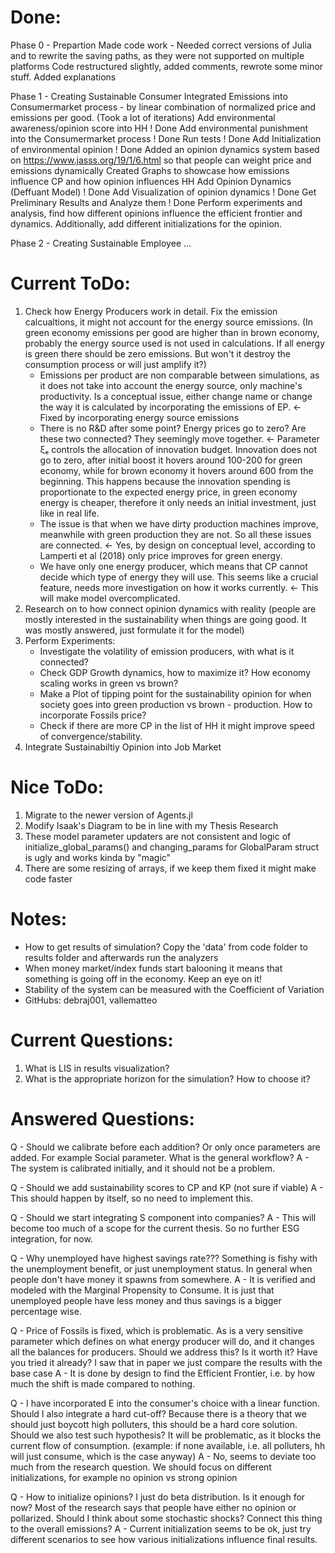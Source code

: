 # Done:

Phase 0 - Prepartion
Made code work - Needed correct versions of Julia and to rewrite the saving paths, as they were not supported on multiple platforms
Code restructured slightly, added comments, rewrote some minor stuff. Added explanations

Phase 1 - Creating Sustainable Consumer
Integrated Emissions into Consumermarket process - by linear combination of normalized price and emissions per good. (Took a lot of iterations)
    Add environmental awareness/opinion score into HH               ! Done
    Add environmental punishment into the Consumermarket process    ! Done
    Run tests                                                       ! Done
    Add Initialization of environmental opinion                     ! Done
Added an opinion dynamics system based on https://www.jasss.org/19/1/6.html so that people can weight price and emissions dynamically
Created Graphs to showcase how emissions influence CP and how opinion influences HH
    Add Opinion Dynamics (Deffuant Model)                           ! Done
    Add Visualization of opinion dynamics                           ! Done
    Get Preliminary Results and Analyze them                        ! Done
Perform experiments and analysis, find how different opinions influence the efficient frontier and dynamics. Additionally, add different initializations for the opinion.

Phase 2 - Creating Sustainable Employee
...



# Current ToDo:
1) Check how Energy Producers work in detail. Fix the emission calcualtions, it might not account for the energy source emissions. (In green economy emissions per good are higher than in brown economy, probably the energy source used is not used in calculations. If all energy is green there should be zero emissions. But won't it destroy the consumption process or will just amplify it?)
    - Emissions per product are non comparable between simulations, as it does not take into account the energy source, only machine's productivity. Is a conceptual issue, either change name or change the way it is calculated by incorporating the emissions of EP. <- Fixed by incorporating energy source emissions
    - There is no R&D after some point? Energy prices go to zero? Are these two connected? They seemingly move together.  <- Parameter ξₑ controls the allocation of innovation budget. Innovation does not go to zero, after initial boost it hovers around 100-200 for green economy, while for brown economy it hovers around 600 from the beginning. This happens because the innovation spending is proportionate to the expected energy price, in green economy energy is cheaper, therefore it only needs an initial investment, just like in real life.
    - The issue is that when we have dirty production machines improve, meanwhile with green production they are not. So all these issues are connected. <- Yes, by design on conceptual level, according to Lamperti et al (2018) only price improves for green energy.
    - We have only one energy producer, which means that CP cannot decide which type of energy they will use. This seems like a crucial feature, needs more investigation on how it works currently. <- This will make model overcomplicated.
2) Research on to how connect opinion dynamics with reality (people are mostly interested in the sustainability when things are going good. It was mostly answered, just formulate it for the model)
3) Perform Experiments:
    - Investigate the volatility of emission producers, with what is it connected?
    - Check GDP Growth dynamics, how to maximize it? How economy scaling works in green vs brown?
    - Make a Plot of tipping point for the sustainability opinion for when society goes into green production vs brown - production. How to incorporate Fossils price?
    - Check if there are more CP in the list of HH it might improve speed of convergence/stability.
4) Integrate Sustainabiltiy Opinion into Job Market

# Nice ToDo:
1) Migrate to the newer version of Agents.jl
2) Modify Isaak's Diagram to be in line with my Thesis Research
3) These model parameter updaters are not consistent and logic of initialize_global_params() and changing_params for GlobalParam struct is ugly and works kinda by "magic"
4) There are some resizing of arrays, if we keep them fixed it might make code faster


# Notes:
- How to get results of simulation? Copy the 'data' from code folder to results folder and afterwards run the analyzers
- When money market/index funds start balooning it means that something is going off in the economy. Keep an eye on it!
- Stability of the system can be measured with the Coefficient of Variation
- GitHubs: debraj001, vallematteo



# Current Questions:
1) What is LIS in results visualization?
2) What is the appropriate horizon for the simulation? How to choose it?


# Answered Questions:
Q - Should we calibrate before each addition? Or only once parameters are added. For example Social parameter. What is the general workflow?
A - The system is calibrated initially, and it should not be a problem.

Q - Should we add sustainability scores to CP and KP (not sure if viable)
A - This should happen by itself, so no need to implement this. 

Q - Should we start integrating S component into companies?
A - This will become too much of a scope for the current thesis. So no further ESG integration, for now.

Q - Why unemployed have highest savings rate??? Something is fishy with the unemployment benefit, or just unemployment status. In general when people don't have money it spawns from somewhere.
A - It is verified and modeled with the Marginal Propensity to Consume. It is just that unemployed people have less money and thus savings is a bigger percentage wise. 

Q - Price of Fossils is fixed, which is problematic. As is a very sensitive parameter which defines on what energy producer will do, and it changes all the balances for producers. Should we address this? Is it worth it? Have you tried it already? I saw that in paper we just compare the results with the base case
A - It is done by design to find the Efficient Frontier, i.e. by how much the shift is made compared to nothing.

Q - I have incorporated E into the consumer's choice with a linear function. Should I also integrate a hard cut-off? Because there is a theory that we should just boycott high polluters, this should be a hard core solution. Should we also test such hypothesis? It will be problematic, as it blocks the current flow of consumption. (example: if none available, i.e. all polluters, hh will just consume, which is the case anyway)
A - No, seems to deviate too much from the research question. We should focus on different initializations, for example no opinion vs strong opinion

Q - How to initialize opinions? I just do beta distribution. Is it enough for now? Most of the research says that people have either no opinion or pollarized. Should I think about some stochastic shocks? Connect this thing to the overall emissions?
A - Current initialization seems to be ok, just try different scenarios to see how various initializations influence final results.
